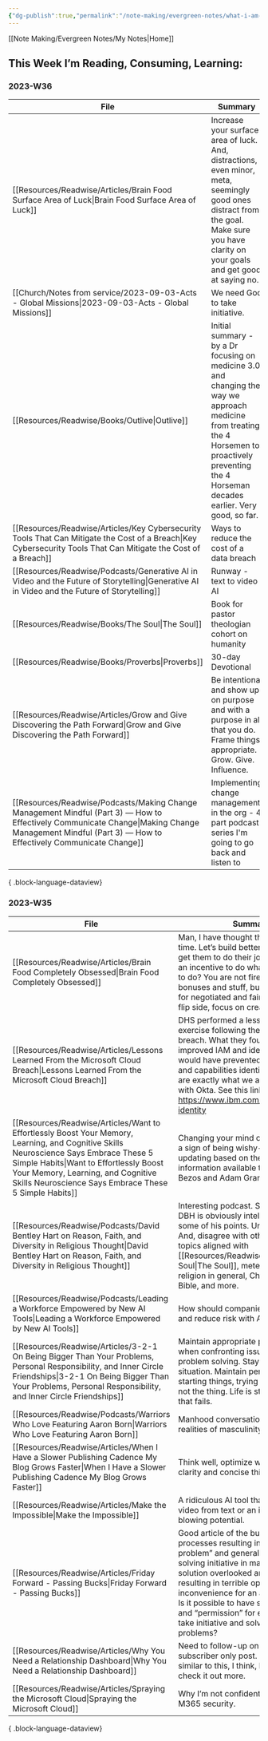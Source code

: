 ```yaml
---
{"dg-publish":true,"permalink":"/note-making/evergreen-notes/what-i-am-reading/","tags":["reading","learning"],"created":"","updated":""}
---
```


[[Note Making/Evergreen Notes/My Notes\|Home]]
## This Week I’m Reading, Consuming, Learning:

### 2023-W36
| File                                                                                                                                                                                                      | Summary                                                                                                                                                                                                |
| --------------------------------------------------------------------------------------------------------------------------------------------------------------------------------------------------------- | ------------------------------------------------------------------------------------------------------------------------------------------------------------------------------------------------------ |
| [[Resources/Readwise/Articles/Brain Food Surface Area of Luck\|Brain Food Surface Area of Luck]]                                                                                                       | Increase your surface area of luck. And, distractions, even minor, meta, seemingly good ones distract from the goal. Make sure you have clarity on your goals and get good at saying no.               |
| [[Church/Notes from service/2023-09-03-Acts - Global Missions\|2023-09-03-Acts - Global Missions]]                                                                                                     | We need God to take initiative.                                                                                                                                                                        |
| [[Resources/Readwise/Books/Outlive\|Outlive]]                                                                                                                                                          | Initial summary - by a Dr focusing on medicine 3.0 and changing the way we approach medicine from treating the 4 Horsemen to proactively preventing the 4 Horseman decades earlier. Very good, so far. |
| [[Resources/Readwise/Articles/Key Cybersecurity Tools That Can Mitigate the Cost of a Breach\|Key Cybersecurity Tools That Can Mitigate the Cost of a Breach]]                                         | Ways to reduce the cost of a data breach                                                                                                                                                               |
| [[Resources/Readwise/Podcasts/Generative AI in Video and the Future of Storytelling\|Generative AI in Video and the Future of Storytelling]]                                                           | Runway - text to video AI                                                                                                                                                                              |
| [[Resources/Readwise/Books/The Soul\|The Soul]]                                                                                                                                                        | Book for pastor theologian cohort on humanity                                                                                                                                                          |
| [[Resources/Readwise/Books/Proverbs\|Proverbs]]                                                                                                                                                        | 30-day Devotional                                                                                                                                                                                      |
| [[Resources/Readwise/Articles/Grow and Give Discovering the Path Forward\|Grow and Give Discovering the Path Forward]]                                                                                 | Be intentional and show up on purpose and with a purpose in all that you do. Frame things appropriate. Grow. Give. Influence.                                                                          |
| [[Resources/Readwise/Podcasts/Making Change Management Mindful (Part 3) —  How to Effectively Communicate Change\|Making Change Management Mindful (Part 3) —  How to Effectively Communicate Change]] | Implementing change management in the org - 4 part podcast series I'm going to go back and listen to                                                                                                   |

{ .block-language-dataview}
### 2023-W35
| File                                                                                                                                                                                                                                                                              | Summary                                                                                                                                                                                                                                                                                                                                                                       |
| --------------------------------------------------------------------------------------------------------------------------------------------------------------------------------------------------------------------------------------------------------------------------------- | ----------------------------------------------------------------------------------------------------------------------------------------------------------------------------------------------------------------------------------------------------------------------------------------------------------------------------------------------------------------------------- |
| [[Resources/Readwise/Articles/Brain Food Completely Obsessed\|Brain Food Completely Obsessed]]                                                                                                                                                                                 | Man, I have thought this for a long time. Let’s build better incentives to get them to do their jobs better? Want an incentive to do what we hired you to do? You are not fired yet. I’m all for bonuses and stuff, but you signed up for negotiated and fair salary. On the flip side, focus on creating value daily.                                                        |
| [[Resources/Readwise/Articles/Lessons Learned From the Microsoft Cloud Breach\|Lessons Learned From the Microsoft Cloud Breach]]                                                                                                                                               | DHS performed a lessons learned exercise following the China Storm breach. What they found was improved IAM and identity security would have prevented it. The steps and capabilities identified and outlined are exactly what we are trying to do with Okta. See this link https://www.ibm.com/products/verify-identity                                                      |
| [[Resources/Readwise/Articles/Want to Effortlessly Boost Your Memory, Learning, and Cognitive Skills Neuroscience Says Embrace These 5 Simple Habits\|Want to Effortlessly Boost Your Memory, Learning, and Cognitive Skills Neuroscience Says Embrace These 5 Simple Habits]] | Changing your mind on thinking is not a sign of being wishy-washy, but updating based on the new information available to you. — Jeff Bezos and Adam Grant                                                                                                                                                                                                                    |
| [[Resources/Readwise/Podcasts/David Bentley Hart on Reason, Faith, and Diversity in Religious Thought\|David Bentley Hart on Reason, Faith, and Diversity in Religious Thought]]                                                                                               | Interesting podcast. Still processing. DBH is obviously intelligent. Agree on some of his points. Unsure on some. And, disagree with others. Touches on topics aligned with [[Resources/Readwise/Books/The Soul\|The Soul]], meteaphysics, religion in general, Christianity, the Bible, and more.                                                                                                               |
| [[Resources/Readwise/Podcasts/Leading a Workforce Empowered by New AI Tools\|Leading a Workforce Empowered by New AI Tools]]                                                                                                                                                   | How should companies drive value and reduce risk with AI                                                                                                                                                                                                                                                                                                                      |
| [[Resources/Readwise/Articles/3-2-1 On Being Bigger Than Your Problems, Personal Responsibility, and Inner Circle Friendships\|3-2-1 On Being Bigger Than Your Problems, Personal Responsibility, and Inner Circle Friendships]]                                               | Maintain appropriate perspective when confronting issues and or problem solving. Stay outside of the situation.  Maintain perspective when starting things, trying things, you are not the thing. Life is still great even if that fails.                                                                                                                                     |
| [[Resources/Readwise/Podcasts/Warriors Who Love  Featuring Aaron Born\|Warriors Who Love  Featuring Aaron Born]]                                                                                                                                                               | Manhood conversation and the realities of masculinity.                                                                                                                                                                                                                                                                                                                        |
| [[Resources/Readwise/Articles/When I Have a Slower Publishing Cadence My Blog Grows Faster\|When I Have a Slower Publishing Cadence My Blog Grows Faster]]                                                                                                                     | Think well, optimize writing for greater clarity and concise thinking.                                                                                                                                                                                                                                                                                                        |
| [[Resources/Readwise/Articles/Make the Impossible\|Make the Impossible]]                                                                                                                                                                                                       | A ridiculous AI tool that can generate video from text or an image. Mind blowing potential.                                                                                                                                                                                                                                                                                   |
| [[Resources/Readwise/Articles/Friday Forward - Passing Bucks\|Friday Forward - Passing Bucks]]                                                                                                                                                                                 | Good article of the bureaucracy of processes resulting in “not my problem” and general lack of problem-solving initiative in many. A simple solution overlooked and buck-passed resulting in terrible optics and inconvenience for an airline customer. Is it possible to have solid processes and “permission” for employees to take initiative and solve customer problems? |
| [[Resources/Readwise/Articles/Why You Need a Relationship Dashboard\|Why You Need a Relationship Dashboard]]                                                                                                                                                                   | Need to follow-up on this article. It is a subscriber only post. I have something similar to this, I think, but want to check it out more.                                                                                                                                                                                                                                    |
| [[Resources/Readwise/Articles/Spraying the Microsoft Cloud\|Spraying the Microsoft Cloud]]                                                                                                                                                                                     | Why I’m not confident in the IAM M365 security.                                                                                                                                                                                                                                                                                                                               |

{ .block-language-dataview}
